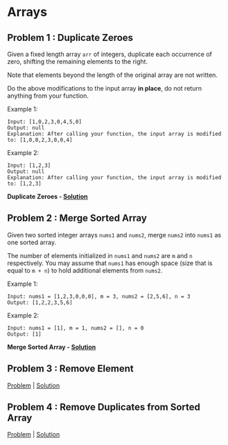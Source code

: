 # Arrays
## Problem 1 : Duplicate Zeroes
Given a fixed length array `arr` of integers, duplicate each occurrence of zero, shifting the remaining elements to the right.

Note that elements beyond the length of the original array are not written.

Do the above modifications to the input array **in place**, do not return anything from your function.

Example 1:
```
Input: [1,0,2,3,0,4,5,0]
Output: null
Explanation: After calling your function, the input array is modified to: [1,0,0,2,3,0,0,4]
```
Example 2:
```
Input: [1,2,3]
Output: null
Explanation: After calling your function, the input array is modified to: [1,2,3]
```
**Duplicate Zeroes - [Solution](https://github.com/neerajchavan/Data-Structures/blob/master/Arrays/DuplicateZeroes.java)**

## Problem 2 :  Merge Sorted Array
Given two sorted integer arrays `nums1` and `nums2`, merge `nums2` into `nums1` as one sorted array.

The number of elements initialized in `nums1` and `nums2` are `m` and `n` respectively. You may assume that `nums1` has enough space (size that is equal to `m + n`) to hold additional elements from `nums2`.

Example 1:
```
Input: nums1 = [1,2,3,0,0,0], m = 3, nums2 = [2,5,6], n = 3
Output: [1,2,2,3,5,6]
```
Example 2:
```
Input: nums1 = [1], m = 1, nums2 = [], n = 0
Output: [1]
```
**Merge Sorted Array - [Solution](https://github.com/neerajchavan/Data-Structures/blob/master/Arrays/MergeSortedArray.java)**

## Problem 3 : Remove Element
[Problem](https://leetcode.com/explore/featured/card/fun-with-arrays/526/deleting-items-from-an-array/3247/) |
[Solution](https://github.com/neerajchavan/Data-Structures/blob/master/Arrays/RemoveElement.java)

## Problem 4 : Remove Duplicates from Sorted Array
[Problem](https://leetcode.com/explore/learn/card/fun-with-arrays/526/deleting-items-from-an-array/3248/) |
[Solution](https://github.com/neerajchavan/Data-Structures/blob/master/Arrays/RemoveDuplicates.java)